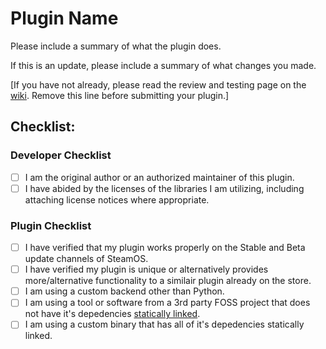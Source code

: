 # Plugin Name

Please include a summary of what the plugin does.

If this is an update, please include a summary of what changes you made.

[If you have not already, please read the review and testing page on the [wiki](https://deckbrew.xyz/en/plugin-dev/review-and-testing). Remove this line before submitting your plugin.]

## Checklist:

### Developer Checklist

- [ ] I am the original author or an authorized maintainer of this plugin.
- [ ] I have abided by the licenses of the libraries I am utilizing, including attaching license notices where appropriate.

### Plugin Checklist

- [ ] I have verified that my plugin works properly on the Stable and Beta update channels of SteamOS.
- [ ] I have verified my plugin is unique or alternatively provides more/alternative functionality to a similair plugin already on the store.
- [ ] I am using a custom backend other than Python.
- [ ] I am using a tool or software from a 3rd party FOSS project that does not have it's depedencies [statically linked](https://en.wikipedia.org/wiki/Static_library).
- [ ] I am using a custom binary that has all of it's depedencies statically linked.
